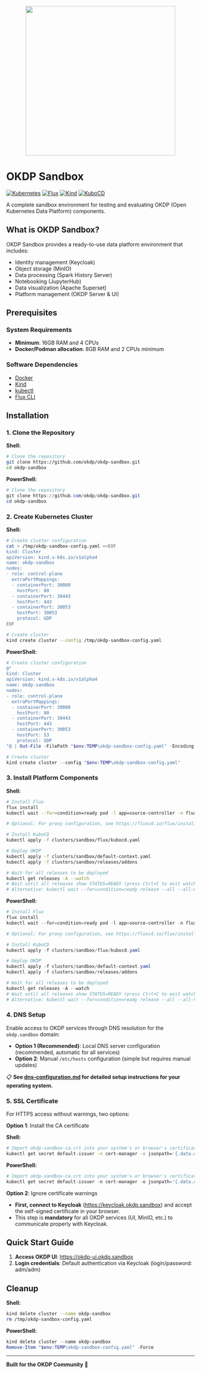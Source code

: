 <p align="center">
    <img width="400px" height=auto src="https://okdp.io/logos/okdp-inverted.png" />
</p>

# OKDP Sandbox

[![Kubernetes](https://img.shields.io/badge/kubernetes-1.28+-blue.svg)](https://kubernetes.io/)
[![Flux](https://img.shields.io/badge/flux-latest-purple.svg)](https://fluxcd.io/)
[![Kind](https://img.shields.io/badge/kind-latest-orange.svg)](https://kind.sigs.k8s.io/)
[![KuboCD](https://img.shields.io/badge/kubocd-v0.2.1-green.svg)](https://github.com/kubocd/kubocd)

A complete sandbox environment for testing and evaluating OKDP (Open Kubernetes Data Platform) components.

## What is OKDP Sandbox?

OKDP Sandbox provides a ready-to-use data platform environment that includes:
- Identity management (Keycloak)
- Object storage (MinIO)
- Data processing (Spark History Server)
- Notebooking (JupyterHub)
- Data visualization (Apache Superset)
- Platform management (OKDP Server & UI)

## Prerequisites

### System Requirements

- **Minimum**: 16GB RAM and 4 CPUs
- **Docker/Podman allocation**: 8GB RAM and 2 CPUs minimum

### Software Dependencies

- [Docker](https://docs.docker.com/get-docker/)
- [Kind](https://kind.sigs.k8s.io/docs/user/quick-start/#installation)
- [kubectl](https://kubernetes.io/docs/tasks/tools/install-kubectl/)
- [Flux CLI](https://fluxcd.io/flux/installation/)


## Installation

### 1. Clone the Repository

**Shell:**
```bash
# Clone the repository
git clone https://github.com/okdp/okdp-sandbox.git
cd okdp-sandbox
```

**PowerShell:**
```powershell
# Clone the repository
git clone https://github.com/okdp/okdp-sandbox.git
cd okdp-sandbox
```

### 2. Create Kubernetes Cluster

**Shell:**
```bash
# Create cluster configuration
cat > /tmp/okdp-sandbox-config.yaml <<EOF
kind: Cluster
apiVersion: kind.x-k8s.io/v1alpha4
name: okdp-sandbox
nodes:
- role: control-plane
  extraPortMappings:
  - containerPort: 30080
    hostPort: 80
  - containerPort: 30443
    hostPort: 443
  - containerPort: 30053
    hostPort: 30053
    protocol: UDP
EOF

# Create cluster
kind create cluster --config /tmp/okdp-sandbox-config.yaml
```

**PowerShell:**
```powershell
# Create cluster configuration
@"
kind: Cluster
apiVersion: kind.x-k8s.io/v1alpha4
name: okdp-sandbox
nodes:
- role: control-plane
  extraPortMappings:
  - containerPort: 30080
    hostPort: 80
  - containerPort: 30443
    hostPort: 443
  - containerPort: 30053
    hostPort: 53
    protocol: UDP
"@ | Out-File -FilePath "$env:TEMP\okdp-sandbox-config.yaml" -Encoding UTF8

# Create cluster
kind create cluster --config "$env:TEMP\okdp-sandbox-config.yaml"
```

### 3. Install Platform Components

**Shell:**
```bash
# Install Flux
flux install
kubectl wait --for=condition=ready pod -l app=source-controller -n flux-system --timeout=300s

# Optional: For proxy configuration, see https://fluxcd.io/flux/installation/configuration/proxy-setting/

# Install KuboCD
kubectl apply -f clusters/sandbox/flux/kubocd.yaml

# Deploy OKDP
kubectl apply -f clusters/sandbox/default-context.yaml
kubectl apply -f clusters/sandbox/releases/addons

# Wait for all releases to be deployed
kubectl get releases -A --watch
# Wait until all releases show STATUS=READY (press Ctrl+C to exit watch)
# Alternative: kubectl wait --for=condition=ready release --all --all-namespaces --timeout=600s
```

**PowerShell:**
```powershell
# Install Flux
flux install
kubectl wait --for=condition=ready pod -l app=source-controller -n flux-system --timeout=300s

# Optional: For proxy configuration, see https://fluxcd.io/flux/installation/configuration/proxy-setting/

# Install KuboCD
kubectl apply -f clusters/sandbox/flux/kubocd.yaml

# Deploy OKDP
kubectl apply -f clusters/sandbox/default-context.yaml
kubectl apply -f clusters/sandbox/releases/addons

# Wait for all releases to be deployed
kubectl get releases -A --watch
# Wait until all releases show STATUS=READY (press Ctrl+C to exit watch)
# Alternative: kubectl wait --for=condition=ready release --all --all-namespaces --timeout=600s
```

### 4. DNS Setup

Enable access to OKDP services through DNS resolution for the `okdp.sandbox` domain:

- **Option 1 (Recommended)**: Local DNS server configuration (recommended, automatic for all services)
- **Option 2**: Manual `/etc/hosts` configuration (simple but requires manual updates)


📋 **See [dns-configuration.md](docs/dns-configuration.md) for detailed setup instructions for your operating system.**

### 5. SSL Certificate

For HTTPS access without warnings, two options:

**Option 1**: Install the CA certificate

**Shell:**
```bash
# Import okdp-sandbox-ca.crt into your system's or browser's certificate store
kubectl get secret default-issuer -n cert-manager -o jsonpath='{.data.ca\.crt}' | base64 -d > okdp-sandbox-ca.crt
```

**PowerShell:**
```powershell
# Import okdp-sandbox-ca.crt into your system's or browser's certificate store
kubectl get secret default-issuer -n cert-manager -o jsonpath='{.data.ca\.crt}' | ForEach-Object { [System.Text.Encoding]::UTF8.GetString([System.Convert]::FromBase64String($_)) } | Out-File -FilePath "okdp-sandbox-ca.crt" -Encoding ASCII
```

**Option 2**: Ignore certificate warnings
- **First, connect to Keycloak** (https://keycloak.okdp.sandbox) and accept the self-signed certificate in your browser.
- This step is **mandatory** for all OKDP services (UI, MinIO, etc.) to communicate properly with Keycloak.

## Quick Start Guide

1. **Access OKDP UI**: https://okdp-ui.okdp.sandbox
2. **Login credentials**: Default authentication via Keycloak (login/password: adm/adm)

## Cleanup

**Shell:**
```bash
kind delete cluster --name okdp-sandbox
rm /tmp/okdp-sandbox-config.yaml
```

**PowerShell:**
```powershell
kind delete cluster --name okdp-sandbox
Remove-Item "$env:TEMP\okdp-sandbox-config.yaml" -Force
```

---

**Built for the OKDP Community** 🚀
